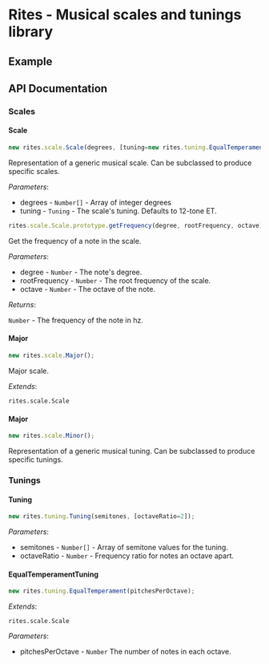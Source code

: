 # Rites - Musical scales and tunings library

## Example

## API Documentation

### Scales

#### Scale

```js
new rites.scale.Scale(degrees, [tuning=new rites.tuning.EqualTemperament(12)]);
```

Representation of a generic musical scale.  Can be subclassed to produce specific scales.

*Parameters*:

* degrees - `Number[]` - Array of integer degrees
* tuning - `Tuning` - The scale's tuning.  Defaults to 12-tone ET.

```js
rites.scale.Scale.prototype.getFrequency(degree, rootFrequency, octave);
```

Get the frequency of a note in the scale.

*Parameters*:

* degree - `Number` - The note's degree.
* rootFrequency - `Number` - The root frequency of the scale.
* octave - `Number` - The octave of the note.

*Returns*:

`Number` - The frequency of the note in hz.

#### Major

```js
new rites.scale.Major();
```

Major scale.

*Extends*:

`rites.scale.Scale`

#### Major

```js
new rites.scale.Minor();
```

Representation of a generic musical tuning.  Can be subclassed to produce specific tunings.

### Tunings

#### Tuning

```js
new rites.tuning.Tuning(semitones, [octaveRatio=2]);
```

*Parameters*:

* semitones - `Number[]` - Array of semitone values for the tuning.
* octaveRatio - `Number` - Frequency ratio for notes an octave apart.

#### EqualTemperamentTuning

```js
new rites.tuning.EqualTemperament(pitchesPerOctave);
```

*Extends*:

`rites.scale.Scale`

*Parameters*:

* pitchesPerOctave - `Number` The number of notes in each octave.
